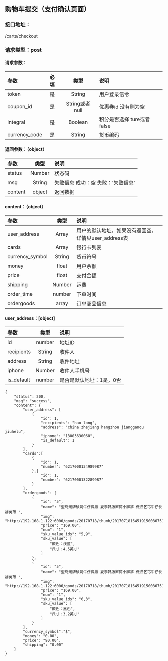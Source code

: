 ## 购物车提交（支付确认页面）

### 接口地址：

/carts/checkout

### 请求类型：post

#### 请求参数：

| 参数 | 必填 | 类型 | 说明 |
| :--- | :---: | :---: | :--- |
| token | 是 | String | 用户登录信令 |
| coupon\_id | 是 | String或者null | 优惠券id 没有则为空 |
| integral | 是 | Boolean | 积分是否选择 ture或者false |
| currency\_code | 是 | String | 货币编码 |

#### 返回参数：（object）

| 参数 | 类型 | 说明 |
| :--- | :---: | :--- |
| status | Number | 状态码 |
| msg | String | 失败信息   成功：空   失败：'失败信息' |
| content | object | 返回数据 |

#### content：（object）

| 参数 | 类型 | 说明 |
| :--- | :---: | :--- |
| user\_address | Array | 用户的默认地址，如果没有返回空，详情见user\_address表 |
| cards | Array | 银行卡列表 |
| currency\_symbol | String | 货币符号 |
| money | float | 用户余额 |
| price | float | 支付金额 |
| shipping | Number | 运费 |
| order\_time | number | 下单时间 |
| ordergoods | array | 订单商品信息 |

#### user\_address：\[object\]

| 参数 | 类型 | 说明 |
| :--- | :---: | :--- |
| id | number | 地址ID |
| recipients | String | 收件人 |
| address | String | 收件地址 |
| iphone | Number | 收件人手机号 |
| is\_default | number | 是否是默认地址：1是，0否 |

```
{
    "status": 200,
    "msg": "success",
    "content": {
        "user_address": [
            {
                "id": 1,
                "recipients": "hao long",
                "address": "china zhejiang hangzhou jiangganqu jiuhelu",
                "iphone": "13003630068",
                "is_default": 1
            }
        ],
        "cards":[
            {
                "id": 1,
                "number": "6217000134989987"
            },{
                "id": 1,
                "number": "6217000132289987"
            }
        ],
        "ordergoods": [
            {
                "id": "5",
                "name": "型马潮牌破洞牛仔裤男 夏季韩版直筒小脚裤 做旧乞丐牛仔长裤男薄 ",
                "img": "http://192.168.1.122:6006/goods/20170718/thumb/201707181645191500367519172.jpg",
                "price": "169.00",
                "num": "1",
                "sku_value_ids": "5,9",
                "sku_value": [
                    "颜色：浅蓝",
                    "尺寸：4.5英寸"
                ]
            },
            {
                "id": "5",
                "name": "型马潮牌破洞牛仔裤男 夏季韩版直筒小脚裤 做旧乞丐牛仔长裤男薄 ",
                "img": "http://192.168.1.122:6006/goods/20170718/thumb/201707181645191500367519211.jpg",
                "price": "169.00",
                "num": "1",
                "sku_value_ids": "6,3",
                "sku_value": [
                    "颜色：黑色",
                    "尺寸：3.2英寸"
                ]
            }
        ],
        "currency_symbol":"$",
        "money": "0.00",
        "price": "90.00",
        "shipping": "0.00"
    }
}
```



